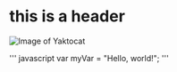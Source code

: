 # this is a header
![Image of Yaktocat](https://octodex.github.com/images/yaktocat.png)

''' javascript
var myVar = "Hello, world!";
'''
